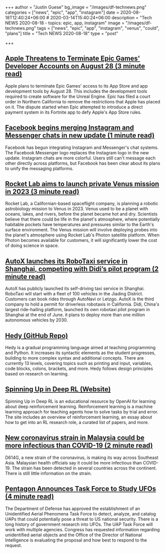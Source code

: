 +++
author = "Justin Guese"
bg_image = "/images/df-technews.png"
categories = ["news", "epic", "app", "instagram"]
date = 2020-08-18T12:40:24+06:00 # 2020-03-14T15:40:24+06:00
description = "Tech NEWS 2020-08-18 - topics: epic, app, instagram"
image = "/images/df-technews.png"
tags = ["news", "epic", "app", "instagram", "venus", "could", "plans"]
title = "Tech NEWS 2020-08-18"
type = "post"

+++

## [Apple Threatens to Terminate Epic Games' Developer Accounts on August 28 (3 minute read)](https://www.macrumors.com/2020/08/17/apple-terminate-epic-developer-accounts-august-28/?scrolla=5eb6d68b7fedc32c19ef33b4/1/01000174010c5bd1-1874648f-1838-45dc-80bd-194574022378-000000/qq9Ju4WaJQ6g-taB4R9lqOAcBPKLgo39wFimTjIeGnM=154)

Apple plans to terminate Epic Games' access to its App Store and app development tools by August 28. This includes the development tools required to create software for the Unreal Engine. Epic has filed a court order in Northern California to remove the restrictions that Apple has placed on it. The dispute started when Epic attempted to introduce a direct payment system in its Fortnite app to defy Apple's App Store rules.

## [Facebook begins merging Instagram and Messenger chats in new update (1 minute read)](https://www.theverge.com/2020/8/14/21369737/facebook-merging-instagram-messenger-chats-update/1/01000174010c5bd1-1874648f-1838-45dc-80bd-194574022378-000000/yFIcdeM3y-PNM2oG7J7RKs-Vq91wj7PgsyxTZATr5nI=154)

Facebook has begun integrating Instagram and Messenger's chat systems. The Facebook Messenger logo replaces the Instagram logo in the new update. Instagram chats are more colorful. Users still can't message each other directly across platforms, but Facebook has been clear about its plans to unify the messaging platforms.

## [Rocket Lab aims to launch private Venus mission in 2023 (3 minute read)](https://www.space.com/rocket-lab-private-venus-mission-2023.html/1/01000174010c5bd1-1874648f-1838-45dc-80bd-194574022378-000000/SEqmrrrroptJOyaMeyC8uB6upA5WmVja8La_51BZr3c=154)

Rocket Lab, a Californian-based spaceflight company, is planning a robotic astrobiology mission to Venus in 2023. Venus used to be a planet with oceans, lakes, and rivers, before the planet became hot and dry. Scientists believe that there could be life in the planet's atmosphere, where potentially habitable pockets have temperatures and pressures similar to the Earth's surface environment. The Venus mission will involve deploying probes into the planet's atmosphere using Rocket Lab's Photon satellite platform. When Photon becomes available for customers, it will significantly lower the cost of doing science in space.

## [AutoX launches its RoboTaxi service in Shanghai, competing with Didi’s pilot program (2 minute read)](https://techcrunch.com/2020/08/16/autox-launches-its-robotaxi-service-in-shanghai-competing-with-didis-pilot-program//1/01000174010c5bd1-1874648f-1838-45dc-80bd-194574022378-000000/JpD00uqABZxOrYtA3of-Ey7LyrN5OLqm4caTYPsGIVE=154)

AutoX has publicly launched its self-driving taxi service in Shanghai. RoboTaxi will start with a fleet of 100 vehicles in the Jiading District. Customers can book rides through AutoNavi or Letzgo. AutoX is the third company to hold a permit for driverless robotaxis in California. Didi, China's largest ride-hailing platform, launched its own robotaxi pilot program in Shanghai at the end of June. it plans to deploy more than one million autonomous vehicles by 2030.

## [Hedy (GitHub Repo)](https://github.com/Felienne/hedy/1/01000174010c5bd1-1874648f-1838-45dc-80bd-194574022378-000000/y94RHWQ9rRZ_YJ0xprPksTk1P3ggsX6baB0mLwNSDUo=154)

Hedy is a gradual programming language aimed at teaching programming and Python. It increases its syntactic elements as the student progresses, building to more complex syntax and additional concepts. There are currently 13 levels, covering topics such as printing and input, variables, code blocks, colons, brackets, and more. Hedy follows design principles based on research on learning.

## [Spinning Up in Deep RL (Website)](https://spinningup.openai.com/en/latest/user/introduction.html/1/01000174010c5bd1-1874648f-1838-45dc-80bd-194574022378-000000/fgAYfR1F9HGXADvK9jtiV82q-cDF352KrOgrbH6Ktoo=154)

Spinning Up in Deep RL is an educational resource by OpenAI for learning about deep reinforcement learning. Reinforcement learning is a machine learning approach for teaching agents how to solve tasks by trial and error. The site includes an overview of reinforcement learning, an essay about how to get into an RL research role, a curated list of papers, and more.

## [New coronavirus strain in Malaysia could be more infectious than COVID-19 (2 minute read)](https://www.news10.com/news/new-coronavirus-strain-in-malaysia-could-be-more-infectious-than-covid-19//1/01000174010c5bd1-1874648f-1838-45dc-80bd-194574022378-000000/rajLwdOHrIdqy1jtdKxXqGy20JXwSwI1M6ZLq_aCAUc=154)

D614G, a new strain of the coronavirus, is making its way across Southeast Asia. Malaysian health officials say it could be more infectious than COVID-19. The strain has been detected in several countries across the continent. There is still little information on the strain.

## [Pentagon Announces Task Force to Study UFOs (4 minute read)](https://www.vice.com/en_us/article/z3e8pw/pentagon-announces-task-force-to-study-ufos/1/01000174010c5bd1-1874648f-1838-45dc-80bd-194574022378-000000/pYEJ77e7uMjGftNybegUxnBUZKml9gUpSLOSn3idQfo=154)

The Department of Defense has approved the establishment of an Unidentified Aerial Phenomena Task Force to detect, analyze, and catalog UAPs that could potentially pose a threat to US national security. There is a long history of government research into UFOs. The UAP Task Force will work with multiple agencies. Congress has requested information regarding unidentified aerial objects and the Office of the Director of National Intelligence is evaluating the proposal and how best to respond to the request.


